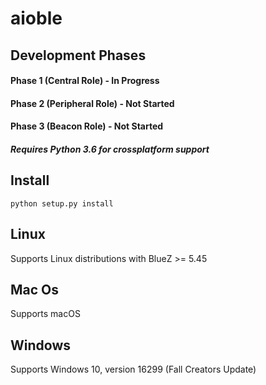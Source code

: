 # aioble

## Development Phases
#### Phase 1 (Central Role) - In Progress
#### Phase 2 (Peripheral Role) - Not Started 
#### Phase 3 (Beacon Role) - Not Started


##### Requires Python 3.6 for crossplatform support

## Install
```
python setup.py install
```

## Linux  
Supports Linux distributions with BlueZ >= 5.45
## Mac Os  
Supports macOS
## Windows  
Supports Windows 10, version 16299 (Fall Creators Update)
